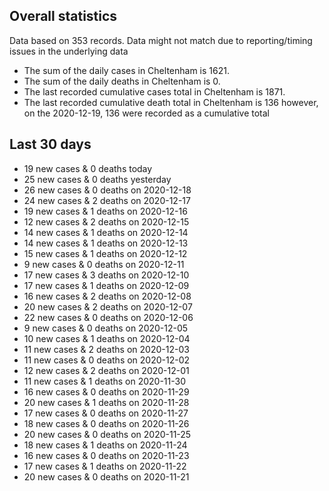 <!-- summary_marker starts -->
## Overall statistics

 Data based on 353 records. Data might not match due to reporting/timing issues in the underlying data

- The sum of the daily cases in Cheltenham is 1621.
- The sum of the daily deaths in Cheltenham is 0.
- The last recorded cumulative cases total in Cheltenham is 1871.
- The last recorded cumulative death total in Cheltenham is 136 however, on the 2020-12-19, 136 were recorded as a cumulative total

## Last 30 days

- 19 new cases & 0 deaths today
- 25 new cases & 0 deaths yesterday
- 26 new cases & 0 deaths on 2020-12-18
- 24 new cases & 2 deaths on 2020-12-17
- 19 new cases & 1 deaths on 2020-12-16
- 12 new cases & 2 deaths on 2020-12-15
- 14 new cases & 1 deaths on 2020-12-14
- 14 new cases & 1 deaths on 2020-12-13
- 15 new cases & 1 deaths on 2020-12-12
- 9 new cases & 0 deaths on 2020-12-11
- 17 new cases & 3 deaths on 2020-12-10
- 17 new cases & 1 deaths on 2020-12-09
- 16 new cases & 2 deaths on 2020-12-08
- 20 new cases & 2 deaths on 2020-12-07
- 22 new cases & 0 deaths on 2020-12-06
- 9 new cases & 0 deaths on 2020-12-05
- 10 new cases & 1 deaths on 2020-12-04
- 11 new cases & 2 deaths on 2020-12-03
- 11 new cases & 0 deaths on 2020-12-02
- 12 new cases & 2 deaths on 2020-12-01
- 11 new cases & 1 deaths on 2020-11-30
- 16 new cases & 0 deaths on 2020-11-29
- 20 new cases & 1 deaths on 2020-11-28
- 17 new cases & 0 deaths on 2020-11-27
- 18 new cases & 0 deaths on 2020-11-26
- 20 new cases & 0 deaths on 2020-11-25
- 18 new cases & 1 deaths on 2020-11-24
- 16 new cases & 0 deaths on 2020-11-23
- 17 new cases & 1 deaths on 2020-11-22
- 20 new cases & 0 deaths on 2020-11-21

<!-- summary_marker ends -->
